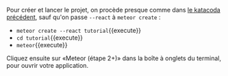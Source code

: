 Pour créer et lancer le projet, on procède presque comme dans [le katacoda précédent](https://www.katacoda.com/domq/scenarios/meteor-intro), sauf qu'on passe `--react` à `meteor create` :

- `meteor create --react tutorial`{{execute}}
- `cd tutorial`{{execute}}
- `meteor`{{execute}}

Cliquez ensuite sur «Meteor (étape 2+)» dans la boîte à onglets du terminal, pour ouvrir votre application.
